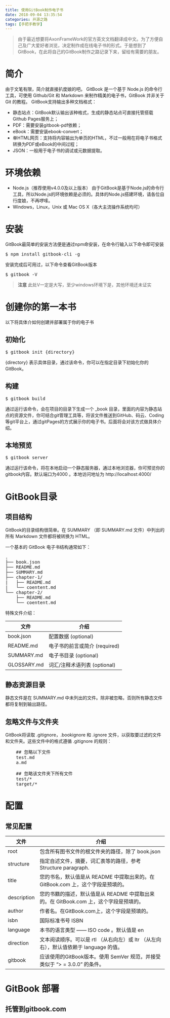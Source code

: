 ```yaml
---
title: 使用GitBook制作电子书
date: 2018-09-04 13:35:54
categories: 开源之路
tags: [手把手教学]
---
```


>由于最近想要将AxonFrameWork的官方英文文档翻译成中文。为了方便自己及广大爱好者浏览，决定制作成在线电子书的形式。于是想到了GitBook，在此将自己的GitBook制作之路记录下来，留给有需要的朋友。

<!-- more -->

# 简介

由于文笔有限，简介就直接扒度娘的吧。
GitBook 是一个基于 Node.js 的命令行工具，可使用 Github/Git 和 Markdown 来制作精美的电子书，GitBook 并非关于 Git 的教程。
GitBook支持输出多种文档格式：
* 静态站点：GitBook默认输出该种格式，生成的静态站点可直接托管搭载Github Pages服务上；
* PDF：需要安装gitbook-pdf依赖；
* eBook：需要安装ebook-convert；
* 单HTML网页：支持将内容输出为单页的HTML，不过一般用在将电子书格式转换为PDF或eBook的中间过程；
* JSON：一般用于电子书的调试或元数据提取。

# 环境依赖
* Node.js（推荐使用v4.0.0及以上版本）
    由于GitBook是基于Node.js的命令行工具，所以Node.js的环境依赖是必须的。具体的Node.js搭建环境，请各位自行度娘，不再啰嗦。
* Windows，Linux，Unix 或 Mac OS X（各大主流操作系统均可）

# 安装
GitBook最简单的安装方法便是通过npm命安装，在命令行输入以下命令即可安装

<pre>
$ npm install gitbook-cli -g
</pre>

安装完成后可用过，以下命令查看GitBook版本

<pre>
$ gitbook -V
</pre>

><b>注意</b>
此处V一定是大写，至少windows环境下是，其他环境还未证实

# 创建你的第一本书

以下将具体介如何创建并部署属于你的电子书
    
## 初始化

<pre>
$ gitbook init {directory} 
</pre>

{directory} 表示具体目录，通过该命令，你可以在指定目录下初始化你的GitBook。

## 构建

<pre>
$ gitbook build
</pre>

通过运行该命令，会在项目的目录下生成一个 _book 目录，里面的内容为静态站点的资源文件，你可结合git管理工具等，将该文件推送到GitHub、码云、Coding等git平台上，通过gitPages的方式展示你的电子书。后面将会对该方式做具体介绍。

## 本地预览

<pre>
$ gitbook server
</pre>

通过运行该命令，将在本地启动一个静态服务器，通过本地浏览器，你可预览你的gitbook内容。默认端口为4000 。本地访问地址为 http://localhost:4000/

# GitBook目录

## 项目结构

GitBook的目录结构很简单。在 SUMMARY （即 SUMMARY.md 文件）中列出的所有 Markdown 文件都将被转换为 HTML。

一个基本的 GitBook 电子书结构通常如下：

<pre>
.
├── book.json
├── README.md
├── SUMMARY.md
├── chapter-1/
|   ├── README.md
|   └── coentent.md
└── chapter-2/
    ├── README.md
    └── coentent.md
</pre>

特殊文件介绍：

| 文件 | 介绍 |
| ------ | ------ | 
| book.json | 配置数据 (optional) |
| README.md	| 电子书的前言或简介 (required) |
| SUMMARY.md | 电子书目录 (optional) |
| GLOSSARY.md |	词汇/注释术语列表 (optional) |

## 静态资源目录

静态文件是在 SUMMARY.md 中未列出的文件。除非被忽略，否则所有静态文件都将复制到输出路径。

## 忽略文件与文件夹

GitBook将读取 .gitignore，.bookignore 和 .ignore 文件，以获取要过滤的文件和文件夹。这些文件中的格式遵循 .gitignore 的规则：

<pre>
    ## 忽略以下文件
    test.md
    a.md

    ## 忽略该文件夹下所有文件
    test/*
    target/*   
</pre>

# 配置

## 常见配置

| 文件 | 介绍 |
| ------ | ------ | 
|root |	包含所有图书文件的根文件夹的路径，除了 book.json |
|structure |	指定自述文件，摘要，词汇表等的路径，参考 Structure paragraph. |
|title |	您的书名，默认值是从 README 中提取出来的。在 GitBook.com 上，这个字段是预填的。 |
|description |	您的书籍的描述，默认值是从 README 中提取出来的。在 GitBook.com 上，这个字段是预填的。
|author |	作者名。在GitBook.com上，这个字段是预填的。 |
|isbn |	国际标准书号 ISBN |
|language |	本书的语言类型 —— ISO code 。默认值是 en |
|direction |	文本阅读顺序。可以是 rtl （从右向左）或 ltr （从左向右），默认值依赖于 language 的值。 |
|gitbook |	应该使用的GitBook版本。使用 SemVer 规范，并接受类似于 “> = 3.0.0” 的条件。 |


# GitBook 部署

## 托管到gitbook.com




